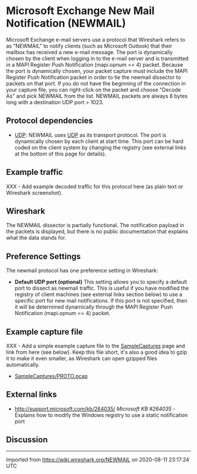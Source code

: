 # Microsoft Exchange New Mail Notification (NEWMAIL)

Microsoft Exchange e-mail servers use a protocol that Wireshark refers to as "NEWMAIL" to notify clients (such as Microsoft Outlook) that their mailbox has received a new e-mail message. The port is dynamically chosen by the client when logging in to the e-mail server and is transmitted in a MAPI Register Push Notification (mapi.opnum == 4) packet. Because the port is dynamically chosen, your packet capture must include the MAPI Register Push Notification packet in order to tie the newmail dissector to packets on that port. If you do not have the beginning of the connection in your capture file, you can right-click on the packet and choose "Decode As" and pick NEWMAIL from the list. NEWMAIL packets are always 8 bytes long with a destination UDP port \> 1023.

## Protocol dependencies

  - [UDP](/UDP): NEWMAIL uses [UDP](/UDP) as its transport protocol. The port is dynamically chosen by each client at start time. This port can be hard coded on the client system by changing the registry (see external links at the bottom of this page for details).

## Example traffic

XXX - Add example decoded traffic for this protocol here (as plain text or Wireshark screenshot).

## Wireshark

The NEWMAIL dissector is partially functional. The notification payload in the packets is displayed, but there is no public documentation that explains what the data stands for.

## Preference Settings

The newmail protocol has one preference setting in Wireshark:

  - **Default UDP port (optional)** This setting allows you to specify a default port to dissect as newmail traffic. This is useful if you have modified the registry of client machines (see external links section below) to use a specific port for new mail notifications. If this port is not specified, then it will be determined dynamically through the MAPI Register Push Notification (mapi.opnum == 4) packet.

## Example capture file

XXX - Add a simple example capture file to the [SampleCaptures](/SampleCaptures) page and link from here (see below). Keep this file short, it's also a good idea to gzip it to make it even smaller, as Wireshark can open gzipped files automatically.

  - [SampleCaptures/PROTO.pcap](uploads/__moin_import__/attachments/SampleCaptures/PROTO.pcap)

## External links

  - <http://support.microsoft.com/kb/264035/> *Microsoft KB \#264035* - Explains how to modify the Windows registry to use a static notification port

## Discussion

---

Imported from https://wiki.wireshark.org/NEWMAIL on 2020-08-11 23:17:24 UTC
